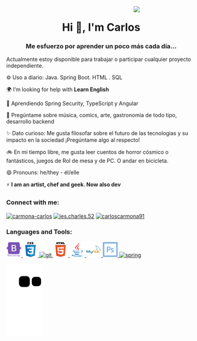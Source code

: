 <img align="right" width="33%" src=https://user-images.githubusercontent.com/102770961/179439973-f260e8bf-9d9a-43bd-a285-5ef0688c9f43.gif>
<h1 align="center" width="50%">Hi 👋, I'm Carlos</h1>
<h3 align="center">Me esfuerzo por aprender un poco más cada día...</h3>

Actualmente estoy disponible para trabajar o participar cualquier proyecto independiente.


⚙️ Uso a diario: Java. Spring Boot. HTML . SQL

🌍 I’m looking for help with **Learn English**

🌱 Aprendiendo Spring Security, TypeScript y Angular

👯 Pregúntame sobre música, comics, arte, gastronomia de todo tipo, desarrollo backend

✨ Dato curioso: Me gusta filosofar sobre el futuro de las tecnologias y su impacto en la sociedad ¡Pregúntame algo al respecto!

🚲 En mi tiempo libre, me gusta leer cuentos de horror cósmico o fantásticos, juegos de Rol de mesa y de PC. O andar en bicicleta.

😄 Pronouns: he/they - él/elle

⚡ **I am an artist, chef and geek. Now also dev**

<h3 align="left">Connect with me:</h3>
<p align="left">
<a href="https://linkedin.com/in/carlos-carmona-750251237" target="blank"><img align="center" src="https://raw.githubusercontent.com/rahuldkjain/github-profile-readme-generator/master/src/images/icons/Social/linked-in-alt.svg" alt="carmona-carlos" height="30" width="40" /></a>
<a href="https://fb.com/jes.charles.52" target="blank"><img align="center" src="https://raw.githubusercontent.com/rahuldkjain/github-profile-readme-generator/master/src/images/icons/Social/facebook.svg" alt="jes.charles.52" height="30" width="40" /></a>
<a href="https://instagram.com/carloscarmona91" target="blank"><img align="center" src="https://raw.githubusercontent.com/rahuldkjain/github-profile-readme-generator/master/src/images/icons/Social/instagram.svg" alt="carloscarmona91" height="30" width="40" /></a>
</p>

<h3 align="left">Languages and Tools:</h3>
<p align="left"> <a href="https://getbootstrap.com" target="_blank" rel="noreferrer"> <img src="https://raw.githubusercontent.com/devicons/devicon/master/icons/bootstrap/bootstrap-plain-wordmark.svg" alt="bootstrap" width="40" height="40"/> </a> <a href="https://www.w3schools.com/css/" target="_blank" rel="noreferrer"> <img src="https://raw.githubusercontent.com/devicons/devicon/master/icons/css3/css3-original-wordmark.svg" alt="css3" width="40" height="40"/> </a> <a href="https://git-scm.com/" target="_blank" rel="noreferrer"> <img src="https://www.vectorlogo.zone/logos/git-scm/git-scm-icon.svg" alt="git" width="40" height="40"/> </a> <a href="https://www.w3.org/html/" target="_blank" rel="noreferrer"> <img src="https://raw.githubusercontent.com/devicons/devicon/master/icons/html5/html5-original-wordmark.svg" alt="html5" width="40" height="40"/> </a> <a href="https://www.java.com" target="_blank" rel="noreferrer"> <img src="https://raw.githubusercontent.com/devicons/devicon/master/icons/java/java-original.svg" alt="java" width="40" height="40"/> </a> <a href="https://www.mysql.com/" target="_blank" rel="noreferrer"> <img src="https://raw.githubusercontent.com/devicons/devicon/master/icons/mysql/mysql-original-wordmark.svg" alt="mysql" width="40" height="40"/> </a> <a href="https://www.photoshop.com/en" target="_blank" rel="noreferrer"> <img src="https://raw.githubusercontent.com/devicons/devicon/master/icons/photoshop/photoshop-line.svg" alt="photoshop" width="40" height="40"/> </a> <a href="https://spring.io/" target="_blank" rel="noreferrer"> <img src="https://www.vectorlogo.zone/logos/springio/springio-icon.svg" alt="spring" width="40" height="40"/> </a> </p>

![Snake animation](https://github.com/CharleX91/CharleX91/blob/output/github-contribution-grid-snake.svg)
<!--![snake gif](https://github.com/CharleX91/CharleX91/blob/output/github-contribution-grid-snake.gif)

**CharleX91/CharleX91** is a ✨ _special_ ✨ repository because its `README.md` (this file) appears on your GitHub profile.

Here are some ideas to get you started:

- 🔭 I’m currently working on ...
- 🌱 I’m currently learning ...
- 👯 I’m looking to collaborate on ...
- 🤔 I’m looking for help with ...
- 💬 Ask me about ...
- 📫 How to reach me: ...
- 😄 Pronouns: ...
- ⚡ Fun fact: ...
-->
